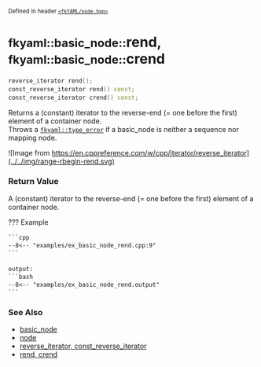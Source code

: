 <small>Defined in header [`<fkYAML/node.hpp>`](https://github.com/fktn-k/fkYAML/blob/develop/include/fkYAML/node.hpp)</small>

# <small>fkyaml::basic_node::</small>rend, <small>fkyaml::basic_node::</small>crend

```cpp
reverse_iterator rend();
const_reverse_iterator rend() const;
const_reverse_iterator crend() const;
```

Returns a (constant) iterator to the reverse-end (= one before the first) element of a container node.  
Throws a [`fkyaml::type_error`](../exception/type_error.md) if a basic_node is neither a sequence nor mapping node.  

![Image from https://en.cppreference.com/w/cpp/iterator/reverse_iterator](../../img/range-rbegin-rend.svg)

### **Return Value**

A (constant) iterator to the reverse-end (= one before the first) element of a container node.

??? Example

    ```cpp
    --8<-- "examples/ex_basic_node_rend.cpp:9"
    ```

    output:
    ```bash
    --8<-- "examples/ex_basic_node_rend.output"
    ```

### **See Also**

* [basic_node](index.md)
* [node](node.md)
* [reverse_iterator, const_reverse_iterator](reverse_iterator.md)  
* [rend, crend](rend.md)
